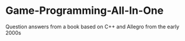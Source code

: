 # Game-Programming-All-In-One
Question answers from a book based on C++ and Allegro from the early 2000s
